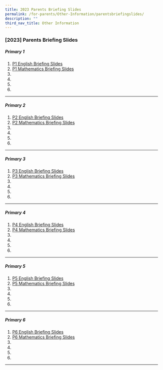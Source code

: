 ```yaml
---
title: 2023 Parents Briefing Slides
permalink: /for-parents/Other-Information/parentsbriefingslides/
description: ""
third_nav_title: Other Information
---
```

### [2023] Parents Briefing Slides

##### Primary 1 

1. [P1 English Briefing Slides](https://youtu.be/6WBYQDYgTVw)
2. [P1 Mathematics Briefing Slides](https://youtu.be/AYfCDNFLCwA)
3.
4.
5.
6.

------------------------------------

##### Primary 2 

1. [P2 English Briefing Slides](https://youtu.be/q7n22ZjGKn4)
2. [P2 Mathematics Briefing Slides](https://youtu.be/hzRaboqiNR4)
3.
4.
5.
6.

------------------------------------

##### Primary 3

1. [P3 English Briefing Slides](https://youtu.be/B69ij2hyUg8)
2. [P3 Mathematics Briefing Slides](https://youtu.be/Kru4bLJJ0UU)
3.
4.
5.
6.

------------------------------------

##### Primary 4 

1. [P4 English Briefing Slides](https://youtu.be/hdEr3jAIx2w)
2. [P4 Mathematics Briefing Slides](https://youtu.be/jJbTFNFeJDE)
3.
4.
5.
6.

------------------------------------

##### Primary 5 

1. [P5 English Briefing Slides](https://youtu.be/kzN5qyV8mTw)
2. [P5 Mathematics Briefing Slides](https://youtu.be/5suwAjUaAZA)
3.
4.
5.
6.

------------------------------------

##### Primary 6 

1. [P6 English Briefing Slides](https://youtu.be/vC8LiFB1p0g)
2. [P6 Mathematics Briefing Slides](https://youtu.be/o6JcjumXa4M)
3.
4.
5.
6.

------------------------------------